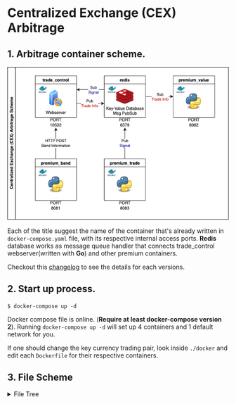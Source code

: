 # Centralized Exchange (CEX) Arbitrage

## 1. Arbitrage container scheme.
![alt text](./public/Cex-Arb_Diagram.drawio.png)

Each of the title suggest the name of the container that's already written in `docker-compose.yaml` file, with its respective internal access ports. <b>Redis</b> database works as message queue handler that connects trade_control webserver(written with <b>Go</b>) and other premium containers. 

Checkout this [changelog](./changelog/version.md) to see the details for each versions.

## 2. Start up process. 
```console
$ docker-compose up -d
```
Docker compose file is online. (<b>Require at least docker-compose version 2</b>). Running `docker-compose up -d` will set up 4 containers and 1 default network for you. 

If one should change the key currency trading pair, look inside `./docker` and edit each `Dockerfile` for their respective containers. 

## 3. File Scheme
<details>
<summary>File Tree</summary>

```
├── README.md
├── cex
│   ├── __init__.py
│   ├── binance.py
│   ├── binance_future.py
│   ├── binance_future_trade.py
│   ├── cex_factory.py
│   ├── cex_factory_trade.py
│   ├── domestic.py
│   ├── domestic_trade.py
│   ├── ws_binance.py
│   └── ws_upbit.py
├── changelog
│   ├── old
│   │   ├── prev_back_changelog.md
│   │   └── prev_py_changelog.md
│   └── version.md
├── docker
│   ├── premium_backend
│   │   └── Dockerfile
│   ├── premium_band
│   │   └── Dockerfile
│   ├── premium_trade
│   │   └── Dockerfile
│   └── premium_value
│       └── Dockerfile
├── docker-compose.yml
├── exchange.yaml
├── exchange_example.yaml
├── exec_band.py
├── exec_pair_multi.py
├── exec_trader.py
├── kp-backend
│   ├── Config.yaml
│   ├── README.md
│   ├── Redis.yaml
│   ├── Redis_deploy.yaml
│   ├── Telegram.yaml
│   ├── api
│   │   ├── handler.go
│   │   └── server.go
│   ├── common
│   │   ├── coloring.go
│   │   ├── constant.go
│   │   ├── cors.go
│   │   ├── healthcheck.go
│   │   └── param.go
│   ├── config_deploy.yaml
│   ├── config_dev.yaml
│   ├── dao
│   │   ├── redis_conn.go
│   │   ├── redis_conn_test.go
│   │   ├── redis_crud.go
│   │   ├── redis_crud_test.go
│   │   ├── redis_pubsub.go
│   │   └── redis_structure.go
│   ├── docs
│   │   ├── docs.go
│   │   ├── swagger.json
│   │   └── swagger.yaml
│   ├── ent
│   │   ├── client.go
│   │   ├── config.go
│   │   ├── context.go
│   │   ├── ent.go
│   │   ├── enttest
│   │   │   └── enttest.go
│   │   ├── generate.go
│   │   ├── hook
│   │   │   └── hook.go
│   │   ├── migrate
│   │   │   ├── migrate.go
│   │   │   └── schema.go
│   │   ├── mutation.go
│   │   ├── predicate
│   │   │   └── predicate.go
│   │   ├── profit
│   │   │   ├── profit.go
│   │   │   └── where.go
│   │   ├── profit.go
│   │   ├── profit_create.go
│   │   ├── profit_delete.go
│   │   ├── profit_query.go
│   │   ├── profit_update.go
│   │   ├── runtime
│   │   │   └── runtime.go
│   │   ├── runtime.go
│   │   ├── schema
│   │   │   ├── profit.go
│   │   │   └── tradelog.go
│   │   ├── tradelog
│   │   │   ├── tradelog.go
│   │   │   └── where.go
│   │   ├── tradelog.go
│   │   ├── tradelog_create.go
│   │   ├── tradelog_delete.go
│   │   ├── tradelog_query.go
│   │   ├── tradelog_update.go
│   │   └── tx.go
│   ├── go.mod
│   ├── go.sum
│   ├── main.go
│   └── tg
│       ├── constant.py.go
│       └── telegram.go
├── public
│   └── Cex-Arb_Diagram.drawio.png
├── requirements.txt
├── sig
│   ├── __init__.py
│   ├── sig0.py
│   └── sig0_gen.py
├── trader
│   ├── __init__.py
│   └── order_process.py
└── utility
    ├── __init__.py
    ├── balance.py
    ├── bollinger.py
    ├── coloring.py
    ├── fx.py
    ├── graceful_shutdown.py
    ├── hedge.py
    └── parse_yaml.py
```
</details>